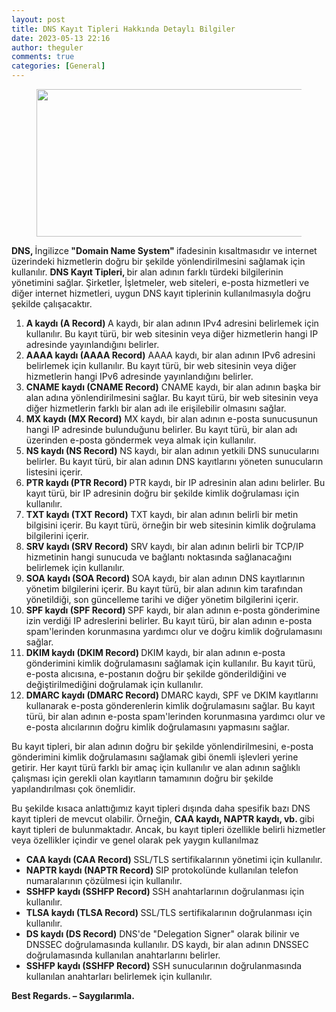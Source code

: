 ```yaml
---
layout: post
title: DNS Kayıt Tipleri Hakkında Detaylı Bilgiler
date: 2023-05-13 22:16
author: theguler
comments: true
categories: [General]
---
```

<!-- wp:image {"id":7124,"width":451,"height":236,"sizeSlug":"large","linkDestination":"none"} -->
<figure class="wp-block-image size-large is-resized"><img src="https://theguler.wordpress.com/wp-content/uploads/2023/05/dns-records.png?w=1024" alt="" class="wp-image-7124" width="451" height="236" /></figure>
<!-- /wp:image -->

<!-- wp:paragraph -->
<p><strong>DNS, </strong>İngilizce<strong> "Domain Name System" </strong>ifadesinin kısaltmasıdır ve internet üzerindeki hizmetlerin doğru bir şekilde yönlendirilmesini sağlamak için kullanılır. <strong>DNS Kayıt Tipleri, </strong>bir alan adının farklı türdeki bilgilerinin yönetimini sağlar. Şirketler, İşletmeler, web siteleri, e-posta hizmetleri ve diğer internet hizmetleri, uygun DNS kayıt tiplerinin kullanılmasıyla doğru şekilde çalışacaktır.</p>
<!-- /wp:paragraph -->

<!-- wp:list {"ordered":true} -->
<ol><!-- wp:list-item -->
<li><strong>A kaydı (A Record) </strong>A kaydı, bir alan adının IPv4 adresini belirlemek için kullanılır. Bu kayıt türü, bir web sitesinin veya diğer hizmetlerin hangi IP adresinde yayınlandığını belirler.</li>
<!-- /wp:list-item -->

<!-- wp:list-item -->
<li><strong>AAAA kaydı (AAAA Record)</strong> AAAA kaydı, bir alan adının IPv6 adresini belirlemek için kullanılır. Bu kayıt türü, bir web sitesinin veya diğer hizmetlerin hangi IPv6 adresinde yayınlandığını belirler.</li>
<!-- /wp:list-item -->

<!-- wp:list-item -->
<li><strong>CNAME kaydı (CNAME Record)</strong> CNAME kaydı, bir alan adının başka bir alan adına yönlendirilmesini sağlar. Bu kayıt türü, bir web sitesinin veya diğer hizmetlerin farklı bir alan adı ile erişilebilir olmasını sağlar.</li>
<!-- /wp:list-item -->

<!-- wp:list-item -->
<li><strong>MX kaydı (MX Record)</strong> MX kaydı, bir alan adının e-posta sunucusunun hangi IP adresinde bulunduğunu belirler. Bu kayıt türü, bir alan adı üzerinden e-posta göndermek veya almak için kullanılır.</li>
<!-- /wp:list-item -->

<!-- wp:list-item -->
<li><strong>NS kaydı (NS Record)</strong> NS kaydı, bir alan adının yetkili DNS sunucularını belirler. Bu kayıt türü, bir alan adının DNS kayıtlarını yöneten sunucuların listesini içerir.</li>
<!-- /wp:list-item -->

<!-- wp:list-item -->
<li><strong>PTR kaydı (PTR Record) </strong>PTR kaydı, bir IP adresinin alan adını belirler. Bu kayıt türü, bir IP adresinin doğru bir şekilde kimlik doğrulaması için kullanılır.</li>
<!-- /wp:list-item -->

<!-- wp:list-item -->
<li><strong>TXT kaydı (TXT Record)</strong> TXT kaydı, bir alan adının belirli bir metin bilgisini içerir. Bu kayıt türü, örneğin bir web sitesinin kimlik doğrulama bilgilerini içerir.</li>
<!-- /wp:list-item -->

<!-- wp:list-item -->
<li><strong>SRV kaydı (SRV Record)</strong> SRV kaydı, bir alan adının belirli bir TCP/IP hizmetinin hangi sunucuda ve bağlantı noktasında sağlanacağını belirlemek için kullanılır.</li>
<!-- /wp:list-item -->

<!-- wp:list-item -->
<li><strong>SOA kaydı (SOA Record) </strong>SOA kaydı, bir alan adının DNS kayıtlarının yönetim bilgilerini içerir. Bu kayıt türü, bir alan adının kim tarafından yönetildiği, son güncelleme tarihi ve diğer yönetim bilgilerini içerir.</li>
<!-- /wp:list-item -->

<!-- wp:list-item -->
<li><strong>SPF kaydı (SPF Record) </strong>SPF kaydı, bir alan adının e-posta gönderimine izin verdiği IP adreslerini belirler. Bu kayıt türü, bir alan adının e-posta spam'lerinden korunmasına yardımcı olur ve doğru kimlik doğrulamasını sağlar.</li>
<!-- /wp:list-item -->

<!-- wp:list-item -->
<li><strong>DKIM kaydı (DKIM Record) </strong>DKIM kaydı, bir alan adının e-posta gönderimini kimlik doğrulamasını sağlamak için kullanılır. Bu kayıt türü, e-posta alıcısına, e-postanın doğru bir şekilde gönderildiğini ve değiştirilmediğini doğrulamak için kullanılır.</li>
<!-- /wp:list-item -->

<!-- wp:list-item -->
<li><strong>DMARC kaydı (DMARC Record) </strong>DMARC kaydı, SPF ve DKIM kayıtlarını kullanarak e-posta gönderenlerin kimlik doğrulamasını sağlar. Bu kayıt türü, bir alan adının e-posta spam'lerinden korunmasına yardımcı olur ve e-posta alıcılarının doğru kimlik doğrulamasını yapmasını sağlar.</li>
<!-- /wp:list-item --></ol>
<!-- /wp:list -->

<!-- wp:paragraph -->
<p>Bu kayıt tipleri, bir alan adının doğru bir şekilde yönlendirilmesini, e-posta gönderimini kimlik doğrulamasını sağlamak gibi önemli işlevleri yerine getirir. Her kayıt türü farklı bir amaç için kullanılır ve alan adının sağlıklı çalışması için gerekli olan kayıtların tamamının doğru bir şekilde yapılandırılması çok önemlidir.</p>
<!-- /wp:paragraph -->

<!-- wp:paragraph -->
<p>Bu şekilde kısaca anlattığımız kayıt tipleri dışında daha spesifik bazı DNS kayıt tipleri de mevcut olabilir. Örneğin, <strong>CAA kaydı, NAPTR kaydı, vb. </strong>gibi kayıt tipleri de bulunmaktadır. Ancak, bu kayıt tipleri özellikle belirli hizmetler veya özellikler içindir ve genel olarak pek yaygın kullanılmaz</p>
<!-- /wp:paragraph -->

<!-- wp:list -->
<ul><!-- wp:list-item -->
<li><strong>CAA kaydı (CAA Record) </strong>SSL/TLS sertifikalarının yönetimi için kullanılır.</li>
<!-- /wp:list-item -->

<!-- wp:list-item -->
<li><strong>NAPTR kaydı (NAPTR Record) </strong>SIP protokolünde kullanılan telefon numaralarının çözülmesi için kullanılır.</li>
<!-- /wp:list-item -->

<!-- wp:list-item -->
<li><strong>SSHFP kaydı (SSHFP Record) </strong>SSH anahtarlarının doğrulanması için kullanılır.</li>
<!-- /wp:list-item -->

<!-- wp:list-item -->
<li><strong>TLSA kaydı (TLSA Record) </strong>SSL/TLS sertifikalarının doğrulanması için kullanılır.</li>
<!-- /wp:list-item -->

<!-- wp:list-item -->
<li><strong>DS kaydı (DS Record)</strong> DNS'de "Delegation Signer" olarak bilinir ve DNSSEC doğrulamasında kullanılır. DS kaydı, bir alan adının DNSSEC doğrulamasında kullanılan anahtarlarını belirler.</li>
<!-- /wp:list-item -->

<!-- wp:list-item -->
<li><strong>SSHFP kaydı (SSHFP Record) </strong>SSH sunucularının doğrulanmasında kullanılan anahtarları belirlemek için kullanılır.</li>
<!-- /wp:list-item --></ul>
<!-- /wp:list -->

<!-- wp:paragraph -->
<p><strong>Best Regards. – Saygılarımla.</strong></p>
<!-- /wp:paragraph -->
